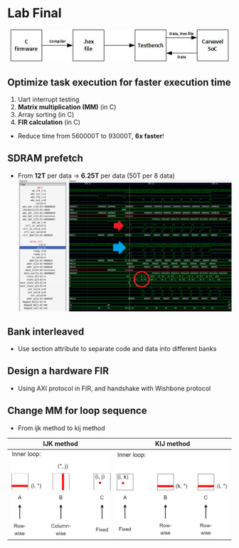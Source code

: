 # Lab Final

![image](https://github.com/jxes993409/2023-Fall-SoC-Design/blob/main/Lab_Final/images/soc.jpg)

## Optimize task execution for faster execution time
1. Uart interrupt testing
2. **Matrix multiplication (MM)** (in C)
3. Array sorting (in C)
4. **FIR calculation** (in C)
* Reduce time from 560000T to 93000T, **6x faster**!

## SDRAM prefetch
* From **12T** per data -> **6.25T** per data (50T per 8 data)
![image](https://github.com/jxes993409/2023-Fall-SoC-Design/blob/main/Lab_Final/images/prefetch.png)
## Bank interleaved
* Use section attribute to separate code and data into different banks

## Design a hardware FIR
* Using AXI protocol in FIR, and handshake with Wishbone protocol
## Change MM for loop sequence
* From ijk method to kij method


| IJK method                                                                                      |                                           KIJ method                                            |
| ----------------------------------------------------------------------------------------------- |:-----------------------------------------------------------------------------------------------:|
| ![image](https://github.com/jxes993409/2023-Fall-SoC-Design/blob/main/Lab_Final/images/ijk.png) | ![image](https://github.com/jxes993409/2023-Fall-SoC-Design/blob/main/Lab_Final/images/kij.png) |

